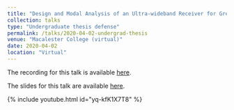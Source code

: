 ```yaml
---
title: "Design and Modal Analysis of an Ultra-wideband Receiver for Green Bank Observatory"
collection: talks
type: "Undergraduate thesis defense"
permalink: /talks/2020-04-02-undergrad-thesis
venue: "Macalester College (virtual)"
date: 2020-04-02
location: "Virtual"
---
```


The recording for this talk is available [here](https://youtu.be/yq-kfK1X7T8).

The slides for this talk are available [here](https://abulatek.github.io/files/gbouwb.pdf).

{% include youtube.html id="yq-kfK1X7T8" %}